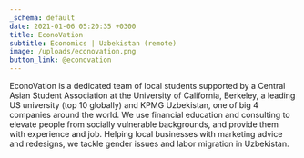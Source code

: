 ```yaml
---
_schema: default
date: 2021-01-06 05:20:35 +0300
title: EconoVation
subtitle: Economics | Uzbekistan (remote)
image: /uploads/econovation.png
button_link: @econovation
---
```

EconoVation is a dedicated team of local students supported by a Central Asian Student Association at the University of California, Berkeley, a leading US university (top 10 globally) and KPMG Uzbekistan, one of big 4 companies around the world. We use financial education and consulting to elevate people from socially vulnerable backgrounds, and provide them with experience and job. Helping local businesses with marketing advice and redesigns, we tackle gender issues and labor migration in Uzbekistan.

&nbsp;